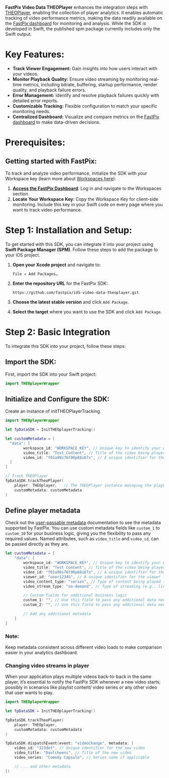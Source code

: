 
**FastPix Video Data THEOPlayer** enhances the integration steps with [THEOPlayer](https://github.com/iOS-video-data-theoplayer), enabling the collection of player analytics. It enables automatic tracking of video performance metrics, making the data readily available on the [FastPix dashboard](https://dashboard.fastpix.io) for monitoring and analysis. While the SDK is developed in Swift, the published spm package currently includes only the Swift output.

# Key Features:

- **Track Viewer Engagement:** Gain insights into how users interact with your videos.
- **Monitor Playback Quality:** Ensure video streaming by monitoring real-time metrics, including bitrate, buffering, startup performance, render quality, and playback failure errors.
- **Error Management:** Identify and resolve playback failures quickly with detailed error reports.
- **Customizable Tracking:** Flexible configuration to match your specific monitoring needs.
- **Centralized Dashboard:** Visualize and compare metrics on the [FastPix dashboard](https://dashboard.fastpix.io) to make data-driven decisions.

# Prerequisites:

## Getting started with FastPix:

To track and analyze video performance, initialize the SDK with your Workspace key (learn more about [Workspaces here](https://docs.fastpix.io/docs/workspaces)):

1. **[Access the FastPix Dashboard](https://dashboard.fastpix.io)**: Log in and navigate to the Workspaces section.
2. **Locate Your Workspace Key**: Copy the Workspace Key for client-side monitoring. Include this key in your Swift code on every page where you want to track video performance.

# Step 1: Installation and Setup:

To get started with this SDK, you can integrate it into your project using **Swift Package Manager (SPM)**. Follow these steps to add the package to your iOS project.

1. **Open your Xcode project** and navigate to:
   ```
   File → Add Packages…
   ```

2. **Enter the repository URL** for the FastPix SDK:
   ```
   https://github.com/fastpix/iOS-video-data-theoplayer.git
   ```

3. **Choose the latest stable version** and click `Add Package`.

4. **Select the target** where you want to use the SDK and click `Add Package`.


# Step 2: Basic Integration

To integrate this SDK into your project, follow these steps:

## Import the SDK:

First, import the SDK into your Swift project:

```swift
import THEOplayerWrapper
```

##  Initialize and Configure the SDK:

Create an instance of initTHEOPlayerTracking.

```swift
import THEOplayerWrapper

let fpDataSDK = InitTHEOplayerTracking()

let customMetadata = [
  "data": [
        workspace_id: "WORKSPACE_KEY", // Unique key to identify your workspace (replace with your actual workspace key)
        video_title: "Test Content", // Title of the video being played (replace with the actual title of your video)
        video_id: "f01a98s76t90p88i67x", // A unique identifier for the video (replace with your actual video ID for tracking purposes)
  ]
]

// Track THEOPlayer
fpDataSDK.trackTheoPlayer(
    player: THEOplayer,   // The THEOPlayer instance managing the playback
    customMetadata: customMetadata
)

```

## Define player metadata

Check out the [user-passable metadata](https://docs.fastpix.io/docs/user-passable-metadata) documentation to see the metadata supported by FastPix. You can use custom metadata fields like `custom_1` to `custom_10` for your business logic, giving you the flexibility to pass any required values. Named attributes, such as `video_title` and `video_id`, can be passed directly as they are.

```swift
let customMetadata = [
    "data": [
        workspace_id: "WORKSPACE_KEY", // Unique key to identify your workspace (replace with your actual workspace key)
        video_title: "Test Content", // Title of the video being played (replace with the actual title of your video)
        video_id: "f01a98s76t90p88i67x", // A unique identifier for the video (replace with your actual video ID for tracking purposes)
        viewer_id: "user12345", // A unique identifier for the viewer (e.g., user ID, session ID, or any other unique value)
        video_content_type: "series", // Type of content being played (e.g., series, movie, etc.)
        video_stream_type: "on-demand", // Type of streaming (e.g., live, on-demand)

        // Custom fields for additional business logic
        custom_1: "", // Use this field to pass any additional data needed for your specific business logic
        custom_2: "", // Use this field to pass any additional data needed for your specific business logic

        // Add any additional metadata
    ]
]
```

### Note:

Keep metadata consistent across different video loads to make comparison easier in your analytics dashboard.

### Changing video streams in player

When your application plays multiple videos back-to-back in the same player, it’s essential to notify the FastPix SDK whenever a new video starts; possibly in scenarios like playlist content/ video series or any other video that user wants to play.

```swift
import THEOplayerWrapper

let fpDataSDK = InitTHEOplayerTracking()

fpDataSDK.trackTheoPlayer(
    player: THEOplayer,
    customMetadata: customMetadata
)

fpDataSDK.dispatchEvent(event: "videoChange", metadata: [
    video_id: "123def", // Unique identifier for the new video
    video_title: "Daalcheeni", // Title of the new video
    video_series: "Comedy Capsule", // Series name if applicable

    // ... and other metadata
])
```
